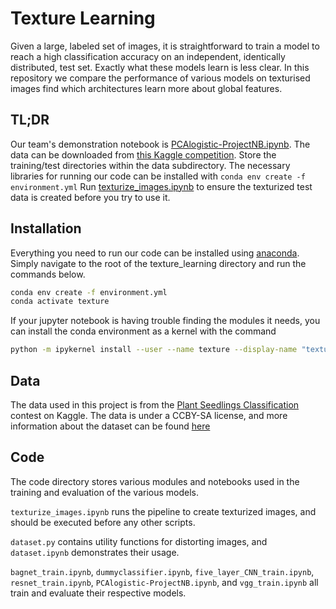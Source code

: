 # Texture Learning

Given a large, labeled set of images, it is straightforward to train a model to reach a high classification accuracy on an independent, identically distributed, test set. 
Exactly what these models learn is less clear.
In this repository we compare the performance of various models on texturised images find which architectures learn more about global features.

## TL;DR
Our team's demonstration notebook is [PCAlogistic-ProjectNB.ipynb](code/PCAlogistic-ProjectNB.ipynb). 
The data can be downloaded from [this Kaggle competition](https://www.kaggle.com/c/plant-seedlings-classification/data).
Store the training/test directories within the data subdirectory.
The necessary libraries for running our code can be installed with `conda env create -f environment.yml`
Run [texturize\_images.ipynb](code/texturize_images.ipynb) to ensure the texturized test data is created before you try to use it.

## Installation
Everything you need to run our code can be installed using [anaconda](https://www.anaconda.com/distribution/). 
Simply navigate to the root of the texture\_learning directory and run the commands below.
```sh
conda env create -f environment.yml
conda activate texture
```

If your jupyter notebook is having trouble finding the modules it needs, you can install the conda environment as a kernel with the command
```sh
python -m ipykernel install --user --name texture --display-name "texture"
```

## Data
The data used in this project is from the [Plant Seedlings Classification](https://www.kaggle.com/c/plant-seedlings-classification/data) contest on Kaggle.
The data is under a CCBY-SA license, and more information about the dataset can be found [here](https://vision.eng.au.dk/plant-seedlings-dataset/)

## Code
The code directory stores various modules and notebooks used in the training and evaluation of the various models.

`texturize_images.ipynb` runs the pipeline to create texturized images, and should be executed before any other scripts.

`dataset.py` contains utility functions for distorting images, and `dataset.ipynb` demonstrates their usage.

`bagnet_train.ipynb`, `dummyclassifier.ipynb`, `five_layer_CNN_train.ipynb`, `resnet_train.ipynb`, `PCAlogistic-ProjectNB.ipynb`, and `vgg_train.ipynb` all train and evaluate their respective models.
